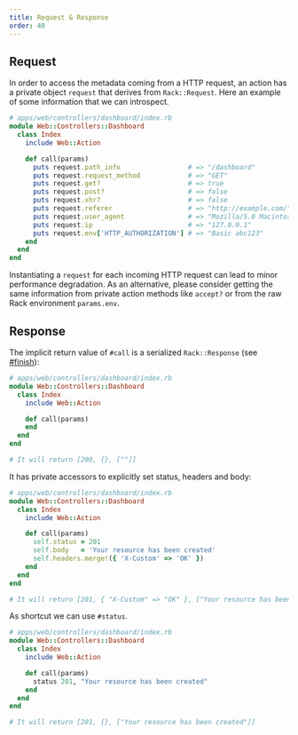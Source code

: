 ```yaml
---
title: Request & Response
order: 40
---
```


## Request

In order to access the metadata coming from a HTTP request, an action has a private object `request` that derives from `Rack::Request`.
Here an example of some information that we can introspect.

```ruby
# apps/web/controllers/dashboard/index.rb
module Web::Controllers::Dashboard
  class Index
    include Web::Action

    def call(params)
      puts request.path_info                 # => "/dashboard"
      puts request.request_method            # => "GET"
      puts request.get?                      # => true
      puts request.post?                     # => false
      puts request.xhr?                      # => false
      puts request.referer                   # => "http://example.com/"
      puts request.user_agent                # => "Mozilla/5.0 Macintosh; ..."
      puts request.ip                        # => "127.0.0.1"
      puts request.env['HTTP_AUTHORIZATION'] # => "Basic abc123"
    end
  end
end
```

<p class="warning">
  Instantiating a <code>request</code> for each incoming HTTP request can lead to minor performance degradation.
  As an alternative, please consider getting the same information from private action methods like <code>accept?</code> or from the raw Rack environment <code>params.env</code>.
</p>

## Response

The implicit return value of `#call` is a serialized `Rack::Response` (see [#finish](http://rubydoc.info/github/rack/rack/master/Rack/Response#finish-instance_method)):

```ruby
# apps/web/controllers/dashboard/index.rb
module Web::Controllers::Dashboard
  class Index
    include Web::Action

    def call(params)
    end
  end
end

# It will return [200, {}, [""]]
```

It has private accessors to explicitly set status, headers and body:

```ruby
# apps/web/controllers/dashboard/index.rb
module Web::Controllers::Dashboard
  class Index
    include Web::Action

    def call(params)
      self.status = 201
      self.body   = 'Your resource has been created'
      self.headers.merge!({ 'X-Custom' => 'OK' })
    end
  end
end

# It will return [201, { "X-Custom" => "OK" }, ["Your resource has been created"]]
```

As shortcut we can use `#status`.

```ruby
# apps/web/controllers/dashboard/index.rb
module Web::Controllers::Dashboard
  class Index
    include Web::Action

    def call(params)
      status 201, "Your resource has been created"
    end
  end
end

# It will return [201, {}, ["Your resource has been created"]]
```
